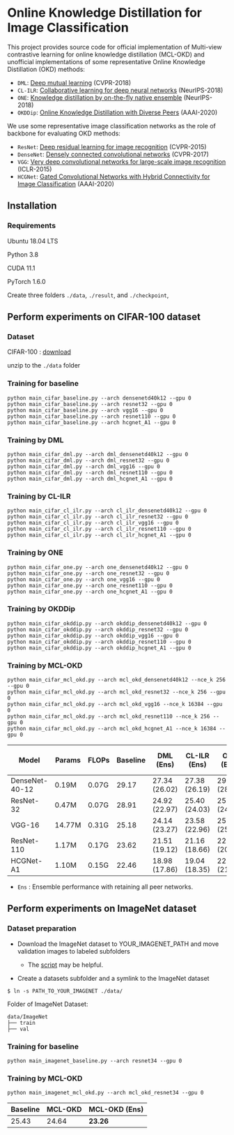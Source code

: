 ﻿
# Online Knowledge Distillation for Image Classification

This project provides source code for official implementation of  Multi-view contrastive learning for online knowledge distillation (MCL-OKD) and unofficial implementations of some representative Online Knowledge Distillation (OKD) methods:
- `DML`: [Deep mutual learning](https://openaccess.thecvf.com/content_cvpr_2018/papers/Zhang_Deep_Mutual_Learning_CVPR_2018_paper.pdf) (CVPR-2018)
- `CL-ILR`: [Collaborative learning for deep neural networks](https://proceedings.neurips.cc/paper/2018/file/430c3626b879b4005d41b8a46172e0c0-Paper.pdf) (NeurIPS-2018)
- `ONE`: [Knowledge distillation by on-the-fly native ensemble](https://papers.nips.cc/paper/2018/file/94ef7214c4a90790186e255304f8fd1f-Paper.pdf) (NeurIPS-2018)
- `OKDDip`: [Online Knowledge Distillation with Diverse Peers](https://ojs.aaai.org/index.php/AAAI/article/view/5746/5602) (AAAI-2020)

We use some representative image classification networks as the role of backbone for evaluating OKD methods:
- `ResNet`: [Deep residual learning for image recognition](https://arxiv.org/pdf/1512.03385) (CVPR-2015)
- `DenseNet`: [Densely connected convolutional networks](https://openaccess.thecvf.com/content_cvpr_2017/papers/Huang_Densely_Connected_Convolutional_CVPR_2017_paper.pdf) (CVPR-2017)
- `VGG`: [Very deep convolutional networks for large-scale image recognition](https://arxiv.org/pdf/1409.1556) (ICLR-2015)
- `HCGNet`: [Gated Convolutional Networks with Hybrid Connectivity for Image Classification](https://ojs.aaai.org/index.php/AAAI/article/view/6948/6802) (AAAI-2020)



## Installation

### Requirements

Ubuntu 18.04 LTS

Python 3.8

CUDA 11.1

PyTorch 1.6.0

Create three folders `./data`, `./result`, and `./checkpoint`,
## Perform experiments on CIFAR-100 dataset
### Dataset
CIFAR-100 : [download](http://www.cs.toronto.edu/~kriz/cifar-100-python.tar.gz)

unzip to the `./data` folder
### Training for baseline
```
python main_cifar_baseline.py --arch densenetd40k12 --gpu 0 
python main_cifar_baseline.py --arch resnet32 --gpu 0 
python main_cifar_baseline.py --arch vgg16 --gpu 0 
python main_cifar_baseline.py --arch resnet110 --gpu 0 
python main_cifar_baseline.py --arch hcgnet_A1 --gpu 0 
```
### Training by DML
```
python main_cifar_dml.py --arch dml_densenetd40k12 --gpu 0
python main_cifar_dml.py --arch dml_resnet32 --gpu 0
python main_cifar_dml.py --arch dml_vgg16 --gpu 0
python main_cifar_dml.py --arch dml_resnet110 --gpu 0
python main_cifar_dml.py --arch dml_hcgnet_A1 --gpu 0
```
### Training by CL-ILR
```
python main_cifar_cl_ilr.py --arch cl_ilr_densenetd40k12 --gpu 0 
python main_cifar_cl_ilr.py --arch cl_ilr_resnet32 --gpu 0 
python main_cifar_cl_ilr.py --arch cl_ilr_vgg16 --gpu 0 
python main_cifar_cl_ilr.py --arch cl_ilr_resnet110 --gpu 0 
python main_cifar_cl_ilr.py --arch cl_ilr_hcgnet_A1 --gpu 0
```

### Training by ONE
```
python main_cifar_one.py --arch one_densenetd40k12 --gpu 0
python main_cifar_one.py --arch one_resnet32 --gpu 0
python main_cifar_one.py --arch one_vgg16 --gpu 0
python main_cifar_one.py --arch one_resnet110 --gpu 0
python main_cifar_one.py --arch one_hcgnet_A1 --gpu 0
```

### Training by OKDDip
```
python main_cifar_okddip.py --arch okddip_densenetd40k12 --gpu 0
python main_cifar_okddip.py --arch okddip_resnet32 --gpu 0
python main_cifar_okddip.py --arch okddip_vgg16 --gpu 0
python main_cifar_okddip.py --arch okddip_resnet110 --gpu 0
python main_cifar_okddip.py --arch okddip_hcgnet_A1 --gpu 0
```

### Training by MCL-OKD
```
python main_cifar_mcl_okd.py --arch mcl_okd_densenetd40k12 --nce_k 256 --gpu 0
python main_cifar_mcl_okd.py --arch mcl_okd_resnet32 --nce_k 256 --gpu 0
python main_cifar_mcl_okd.py --arch mcl_okd_vgg16 --nce_k 16384 --gpu 0
python main_cifar_mcl_okd.py --arch mcl_okd_resnet110 --nce_k 256 --gpu 0
python main_cifar_mcl_okd.py --arch mcl_okd_hcgnet_A1 --nce_k 16384 --gpu 0
```


| Model | Params | FLOPs | Baseline|DML (Ens)|CL-ILR (Ens)|ONE (Ens)|OKDDip (Ens)| MCL-OKD (Ens) | 
| - | - |- | - | - | - | - | - | - |
| DenseNet-40-12|  0.19M |0.07G |  29.17 | 27.34 (26.02) | 27.38 (26.19) | 29.01 (28.67) | 28.75 (27.51) | **26.04 (23.55)** |
| ResNet-32 | 0.47M | 0.07G | 28.91 | 24.92 (22.97)| 25.40 (24.03) | 25.74 (24.03) | 25.76 (23.73) | **24.52 (22.00)** |
| VGG-16 | 14.77M | 0.31G |  25.18 | 24.14 (23.27) | 23.58 (22.96) | 25.22 (25.12) | 24.86 (24.52) |**23.11 (22.36)** |
| ResNet-110 | 1.17M | 0.17G |23.62 | 21.51 (19.12) | 21.16 (18.66) | 22.19 (20.23) | 21.05 (19.40) | **20.39 (18.29)** |
| HCGNet-A1 | 1.10M | 0.15G | 22.46 | 18.98 (17.86) | 19.04 (18.35) | 22.30 (21.64) | 21.54 (20.97) |**18.72 (17.54)** |

- `Ens` : Ensemble performance with retaining all peer networks.


## Perform experiments on ImageNet dataset

### Dataset preparation

- Download the ImageNet dataset to YOUR_IMAGENET_PATH and move validation images to labeled subfolders
    - The [script](https://raw.githubusercontent.com/soumith/imagenetloader.torch/master/valprep.sh) may be helpful.

- Create a datasets subfolder and a symlink to the ImageNet dataset

```
$ ln -s PATH_TO_YOUR_IMAGENET ./data/
```
Folder of ImageNet Dataset:
```
data/ImageNet
├── train
├── val
```

### Training for baseline
```
python main_imagenet_baseline.py --arch resnet34 --gpu 0
```

### Training by MCL-OKD
```
python main_imagenet_mcl_okd.py --arch mcl_okd_resnet34 --gpu 0
```

| Baseline | MCL-OKD | MCL-OKD (Ens) | 
| - | - |- |
| 25.43| 24.64 |**23.26**|

